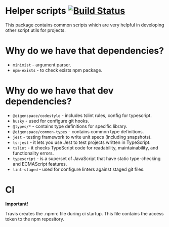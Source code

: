 # Helper scripts [![Build Status](https://travis-ci.com/eigen-space/helper-scripts.svg?branch=master)](https://travis-ci.com/eigen-space/helper-scripts)

This package contains common scripts which are very helpful in developing other script utils for projects.

# Why do we have that dependencies?

* `minimist` - argument parser.
* `npm-exists` - to check exists npm package.

# Why do we have that dev dependencies?

* `@eigenspace/codestyle` - includes tslint rules, config for typescript.
* `husky` - used for configure git hooks.
* `@types/*` - contains type definitions for specific library.
* `@eigenspace/common-types` - contains common type definitions.
* `jest` - testing framework to write unit specs (including snapshots).
* `ts-jest` - it lets you use Jest to test projects written in TypeScript.
* `tslint` - it checks TypeScript code for readability, maintainability, and functionality errors.
* `typescript` - is a superset of JavaScript that have static type-checking and ECMAScript features.
* `lint-staged` - used for configure linters against staged git files.

# CI

**Important!**

Travis creates the .npmrc file during ci startup. This file contains the access token to the npm repository.
